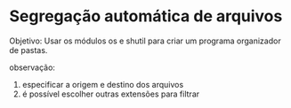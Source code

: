 # Segregação automática de arquivos

Objetivo: Usar os módulos os e shutil para criar um programa organizador de pastas.

observação:
1. especificar a origem e destino dos arquivos
2. é possível escolher outras extensões para filtrar
